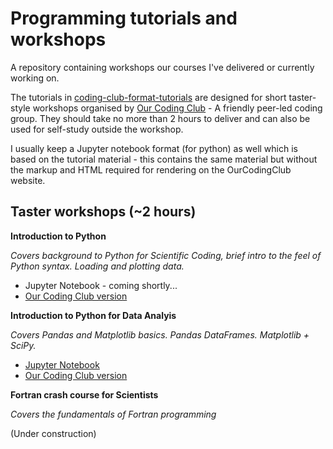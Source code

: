 # Programming tutorials and workshops

A repository containing workshops our courses I've delivered or currently working on.

The tutorials in [coding-club-format-tutorials](https://github.com/dvalters/Programming-tutorials/tree/master/coding-club-format-tutorials) are designed for short taster-style workshops organised by [Our Coding Club](https://ourcodingclub.github.io) - A friendly peer-led coding group. They should take no more than 2 hours to deliver and can also be used for self-study outside the workshop.

I usually keep a Jupyter notebook format (for python) as well which is based on the tutorial material - this contains the same material but without the markup and HTML required for rendering on the OurCodingClub website.

## Taster workshops (~2 hours)

**Introduction to Python** 

_Covers background to Python for Scientific Coding, brief intro to the feel of Python syntax. Loading and plotting data._

- Jupyter Notebook - coming shortly...
- [Our Coding Club version](https://ourcodingclub.github.io/2018/01/26/python-intro.html)

**Introduction to Python for Data Analyis**

_Covers Pandas and Matplotlib basics. Pandas DataFrames. Matplotlib + SciPy._

 - [Jupyter Notebook](https://github.com/dvalters/Python-tutorials/blob/master/PandasIntro.ipynb)
 - [Our Coding Club version](https://ourcodingclub.github.io/2018/04/18/pandas-python-intro.html)

**Fortran crash course for Scientists**

_Covers the fundamentals of Fortran programming_

(Under construction)
